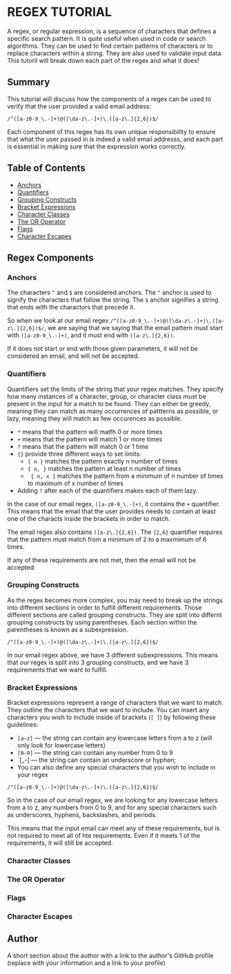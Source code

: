 # REGEX TUTORIAL

A regex, or regular expression, is a sequence of characters that defines a specific search pattern. It is quite useful when used in code or search algorithms. They can be used to find certain patterns of characters or to replace characters within a string. They are also used to validate input data. This tutoril will break down each part of the regex and what it does!


## Summary

This tutorial will discuss how the components of a regex can be used to verify that the user provided a valid email address: 

`/^([a-z0-9_\.-]+)@([\da-z\.-]+)\.([a-z\.]{2,6})$/`

Each component of this regex has its own unique responsibility to ensure that what the user passed in is indeed a valid email addresss, and each part is essential in making sure that the expression works correctly. 


## Table of Contents

- [Anchors](#anchors)
- [Quantifiers](#quantifiers)
- [Grouping Constructs](#grouping-constructs)
- [Bracket Expressions](#bracket-expressions)
- [Character Classes](#character-classes)
- [The OR Operator](#the-or-operator)
- [Flags](#flags)
- [Character Escapes](#character-escapes)


## Regex Components


### Anchors

The characters `^` and `$` are considered anchors. The `^` anchor is used to signify the characters that follow the string. The `$` anchor signifies a string that ends with the charactors that precede it.

So when we look at our email regex `/^([a-z0-9_\.-]+)@([\da-z\.-]+)\.([a-z\.]{2,6})$/`, we are saying that we saying that the email pattern must start with `([a-z0-9_\.-]+)`, and it must end with `([a-z\.]{2,6})`. 

If it does not start or end with those given parameters, it will not be considered an email, and will not be accepted. 


### Quantifiers

Quantifiers set the limits of the string that your regex matches. They specify how many instances of a character, group, or character class must be present in the input for a match to be found. They can either be greedy, meaning they can match as many occurrences of pattterns as possible, or lazy, meaning they will match as few occurences as possible. 

- `*` means that the pattern will matfh 0 or more times
- `+` means that the pattern will match 1 or more times
- `?` means that the pattern will match 0 or 1 time
- `{}` provide three different ways to set limits:
    * `{ n }` matches the pattern exactly n number of times
    * `{ n, }` matches the pattern at least n number of times
    * ` { n, x }` matches the pattern from a minimum of n number of times to maximum of x number of times
- Adding `?` after each of the quantifiers makes each of them lazy.

In the case of our email regex, `([a-z0-9_\.-]+)`, it contains the `+` quantifier. This means that the email that the user provides needs to contain at least one of the characts inside the brackets in order to match. 

The email regex also contains `([a-z\.]{2,6})`. The `{2,6}` quantifier requires that the pattern must match from a minimum of 2 to a maxmimum of 6 times. 

If any of these requirements are not met, then the email will not be accepted.


### Grouping Constructs

As the regex becomes more complex, you may need to break up the strings into different sections in order to fulfill different requirements. Those different sections are called grouping constructs. They are split into differnt grouping constructs by using parentheses. Each section within the parentheses is known as a subexpression.

`/^([a-z0-9_\.-]+)@([\da-z\.-]+)\.([a-z\.]{2,6})$/`

In our email regex above, we have 3 different subexpressions. This means that our regex is split into 3 grouping constructs, and we have 3 requirements that we want to fulfill. 


### Bracket Expressions

Bracket expressions represent a range of characters that we want to match. They outline the characters that we want to include. You can insert any characters you wish to include inside of brackets (`[ ]`) by following these guidelines:
- `[a—z]` — the string can contain any lowercase letters from a to z (will only look for lowercase letters)
- `[0—9]` — the string can contain any number from 0 to 9
- `[_-] — the string can contain an underscore or hyphen;
- You can also define any special characters that you wish to include in your regex

`/^([a-z0-9_\.-]+)@([\da-z\.-]+)\.([a-z\.]{2,6})$/`

So in the case of our email regex, we are looking for any lowercase letters from a to z, any numbers from 0 to 9, and for any special characters such as underscores, hyphens, backslashes, and periods.

This means that the input email can meet any of these requirements, but is not required to meet all of hte requirements. Even if it meets 1 of the requirements, it will still be accepted. 


### Character Classes



### The OR Operator



### Flags



### Character Escapes



## Author


A short section about the author with a link to the author's GitHub profile (replace with your information and a link to your profile)
